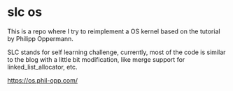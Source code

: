 # slc os

This is a repo where I try to reimplement a OS kernel based on the tutorial by Philipp Oppermann.

SLC stands for self learning challenge, currently, most of the code is similar to the blog with a little bit modification, like merge support for linked_list_allocator, etc.

https://os.phil-opp.com/

